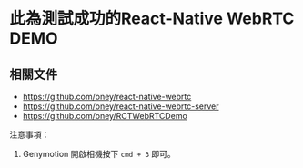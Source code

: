 # 此為測試成功的React-Native WebRTC DEMO

## 相關文件

- https://github.com/oney/react-native-webrtc
- https://github.com/oney/react-native-webrtc-server
- https://github.com/oney/RCTWebRTCDemo


注意事項：

1. Genymotion 開啟相機按下 `cmd + 3` 即可。